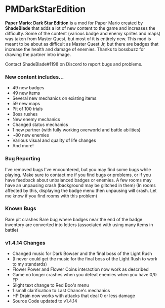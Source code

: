 # PMDarkStarEdition
**Paper Mario: Dark Star Edition** is a mod for Paper Mario created by **ShadeBlade** that adds a lot of new content to the game and increases the difficulty.
Some of the content (various badge and enemy sprites and maps) was taken from Master Quest, but most of it is entirely new.
This mod is meant to be about as difficult as Master Quest Jr, but there are badges that increase the health and damage of enemies.
Thanks to bossbuzz for drawing the partner intro image.

Contact ShadeBlade#1198 on Discord to report bugs and problems.

### **New content includes...**
- 49 new badges
- 49 new items
- Several new mechanics on existing items
- 59 new maps
- Pit of 100 trials
- Boss rushes
- New enemy mechanics
- Changed status mechanics
- 1 new partner (with fully working overworld and battle abilities)
- ~80 new enemies
- Various visual and quality of life changes
- And more!

### Bug Reporting
I've removed bugs I've encountered, but you may find some bugs while playing.
Make sure to contact me if you find bugs or problems, or if you have feedback about unbalanced badges or enemies.
A few rooms may have an unpausing crash (background may be glitched in them) (In rooms affected by this, displaying the badge menu then unpausing will crash. Let me know if you find rooms with this problem)

### Known Bugs
Rare pit crashes
Rare bug where badges near the end of the badge inventory are converted into letters (associated with using many items in battle)

### v1.4.14 Changes 
- Changed music for Dark Bowser and the final boss of the Light Rush 
- 	(I never could get the music for the final boss of the Light Rush to work to my standards)
- Flower Power and Flower Coins interaction now work as described
- Game no longer crashes when you defeat enemies when you have 0/0 FP
- Slight text change to Red Boo's menu
- 1 small clarification to Last Chance's mechanics
- HP Drain now works with attacks that deal 0 or less damage
- Source Code updated to v1.4.14